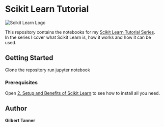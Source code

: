# Scikit Learn Tutorial

![Scikit Learn Logo](http://scikit-learn.org/stable/_static/scikit-learn-logo-small.png)

This repository contains the notebooks for my [Scikit Learn Tutorial Series](https://www.youtube.com/playlist?list=PLoY9f-5DCBln7ZsL4n9tFgGS0BXz5gXXR). In the series I cover what Scikit Learn is, how it works and how it can be used.

## Getting Started

Clone the repository run jupyter notebook

### Prerequisites

Open [2. Setup and Benefits of Scikit Learn](https://github.com/TannerGilbert/Scikit-Learn-Tutorial/blob/master/2.%20Setup%20and%20Benefits%20of%20Scikit%20Learn.ipynb) to see how to install all you need.

## Author
 **Gilbert Tanner**